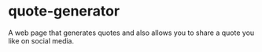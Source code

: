 # quote-generator
A web page that generates quotes and also allows you to share a quote you like on social media.
